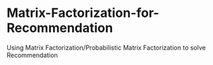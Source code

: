 # Matrix-Factorization-for-Recommendation
Using Matrix Factorization/Probabilistic Matrix Factorization to solve Recommendation
